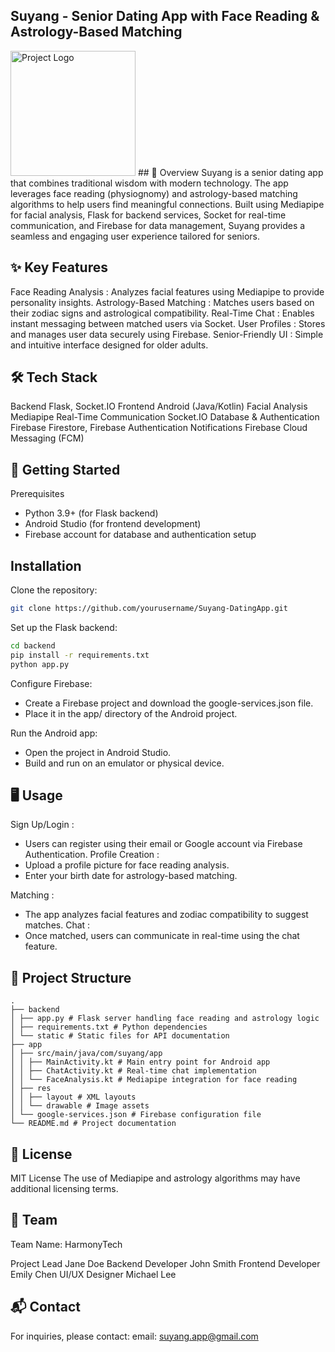 ## Suyang - Senior Dating App with Face Reading & Astrology-Based Matching
<img src="app/src/main/res/drawable/logo.png" alt="Project Logo" style="width:200px; height:auto;"/>
## 📖 Overview
Suyang is a senior dating app that combines traditional wisdom with modern technology. The app leverages face reading (physiognomy) and astrology-based matching algorithms to help users find meaningful connections. Built using Mediapipe for facial analysis, Flask for backend services, Socket for real-time communication, and Firebase for data management, Suyang provides a seamless and engaging user experience tailored for seniors.

## ✨ Key Features
Face Reading Analysis :
Analyzes facial features using Mediapipe to provide personality insights.
Astrology-Based Matching :
Matches users based on their zodiac signs and astrological compatibility.
Real-Time Chat :
Enables instant messaging between matched users via Socket.
User Profiles :
Stores and manages user data securely using Firebase.
Senior-Friendly UI :
Simple and intuitive interface designed for older adults.

## 🛠 Tech Stack
Backend
Flask, Socket.IO
Frontend
Android (Java/Kotlin)
Facial Analysis
Mediapipe
Real-Time Communication
Socket.IO
Database & Authentication
Firebase Firestore, Firebase Authentication
Notifications
Firebase Cloud Messaging (FCM)

## 🚀 Getting Started
Prerequisites
- Python 3.9+ (for Flask backend)
- Android Studio (for frontend development)
- Firebase account for database and authentication setup
  
## Installation
Clone the repository:
```bash
git clone https://github.com/yourusername/Suyang-DatingApp.git
```
Set up the Flask backend:
```bash
cd backend
pip install -r requirements.txt
python app.py
```
Configure Firebase:
- Create a Firebase project and download the google-services.json file.
- Place it in the app/ directory of the Android project.
  
Run the Android app:
- Open the project in Android Studio.
- Build and run on an emulator or physical device.
  
## 🖥 Usage
Sign Up/Login :
- Users can register using their email or Google account via Firebase Authentication.
Profile Creation :
- Upload a profile picture for face reading analysis.
- Enter your birth date for astrology-based matching.
  
Matching :
- The app analyzes facial features and zodiac compatibility to suggest matches.
Chat :
- Once matched, users can communicate in real-time using the chat feature.
  
## 📁 Project Structure
```
.
├── backend
│ ├── app.py # Flask server handling face reading and astrology logic
│ ├── requirements.txt # Python dependencies
│ └── static # Static files for API documentation
├── app
│ ├── src/main/java/com/suyang/app
│ │ ├── MainActivity.kt # Main entry point for Android app
│ │ ├── ChatActivity.kt # Real-time chat implementation
│ │ └── FaceAnalysis.kt # Mediapipe integration for face reading
│ ├── res
│ │ ├── layout # XML layouts
│ │ └── drawable # Image assets
│ └── google-services.json # Firebase configuration file
└── README.md # Project documentation
```

## 📄 License
MIT License
The use of Mediapipe and astrology algorithms may have additional licensing terms.

## 🤝 Team
Team Name: HarmonyTech

Project Lead
Jane Doe
Backend Developer
John Smith
Frontend Developer
Emily Chen
UI/UX Designer
Michael Lee

## 📬 Contact
For inquiries, please contact:
email: suyang.app@gmail.com
